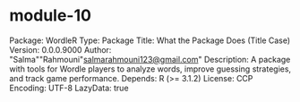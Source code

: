 # module-10
Package: WordleR
Type: Package
Title: What the Package Does (Title Case)
Version: 0.0.0.9000
Author: "Salma""Rahmouni"salmarahmouni123@gmail.com" 
Description: A package with tools for Wordle players to analyze words, 
            improve guessing strategies, and track game performance. 
Depends: R (>= 3.1.2)
License: CCP
Encoding: UTF-8
LazyData: true

